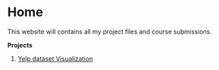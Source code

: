 # Home

This website will contains all my project files and course submissions.

**Projects**

1. [Yelp dataset Visualization](https://hrgupta.github.io/yelp-dataset-visualization/)
